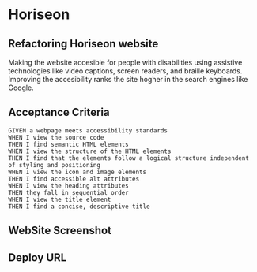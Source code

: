 # Horiseon
## Refactoring Horiseon website

Making the website accesible for people with disabilities using assistive technologies like video captions, screen readers, and braille keyboards.
Improving the accesibility ranks the site hogher in the search engines like Google.

## Acceptance Criteria

```
GIVEN a webpage meets accessibility standards
WHEN I view the source code
THEN I find semantic HTML elements
WHEN I view the structure of the HTML elements
THEN I find that the elements follow a logical structure independent of styling and positioning
WHEN I view the icon and image elements
THEN I find accessible alt attributes
WHEN I view the heading attributes
THEN they fall in sequential order
WHEN I view the title element
THEN I find a concise, descriptive title
```
## WebSite Screenshot

## Deploy URL
